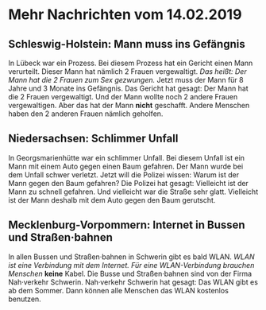 # Mehr Nachrichten vom 14.02.2019


## Schleswig-Holstein: Mann muss ins Gefängnis
In Lübeck war ein Prozess. Bei diesem Prozess hat ein Gericht einen Mann verurteilt. Dieser Mann hat nämlich 2 Frauen vergewaltigt. *Das heißt:* 
*Der Mann hat die 2 Frauen zum Sex gezwungen.* Jetzt muss der Mann für 8 Jahre und 3 Monate ins Gefängnis. Das Gericht hat gesagt: Der Mann hat die 2 Frauen vergewaltigt. Und der Mann wollte noch 2 andere Frauen vergewaltigen. Aber das hat der Mann **nicht** geschafft. Andere Menschen haben den 2 anderen Frauen nämlich geholfen. 

## Niedersachsen: Schlimmer Unfall
In Georgsmarienhütte war ein schlimmer Unfall. Bei diesem Unfall ist ein Mann mit einem Auto gegen einen Baum gefahren. Der Mann wurde bei dem Unfall schwer verletzt. Jetzt will die Polizei wissen: Warum ist der Mann gegen den Baum gefahren? Die Polizei hat gesagt: Vielleicht ist der Mann zu schnell gefahren. Und vielleicht war die Straße sehr glatt. Vielleicht ist der Mann deshalb mit dem Auto gegen den Baum gerutscht. 

## Mecklenburg-Vorpommern: Internet in Bussen und Straßen·bahnen
In allen Bussen und Straßen·bahnen in Schwerin gibt es bald WLAN. 
*WLAN ist eine Verbindung mit dem Internet.* 
*Für eine WLAN-Verbindung brauchen Menschen* **keine** Kabel. Die Busse und Straßen·bahnen sind von der Firma Nah·verkehr Schwerin. Nah·verkehr Schwerin hat gesagt: Das WLAN gibt es ab dem Sommer. Dann können alle Menschen das WLAN kostenlos benutzen. 
